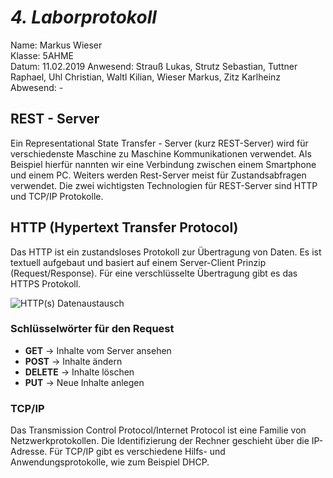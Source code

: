 # *4. Laborprotokoll*

  Name: Markus Wieser   
  Klasse: 5AHME   
  Datum: 11.02.2019 
  Anwesend: Strauß Lukas, Strutz Sebastian, Tuttner Raphael, Uhl Christian, Waltl Kilian, Wieser Markus, Zitz Karlheinz    
  Abwesend: -

## REST - Server

  Ein Representational State Transfer - Server (kurz REST-Server) wird für verschiedenste Maschine zu Maschine Kommunikationen verwendet. Als Beispiel hierfür nannten wir eine Verbindung zwischen einem Smartphone und einem PC. Weiters werden Rest-Server meist für Zustandsabfragen verwendet. Die zwei wichtigsten Technologien für REST-Server sind HTTP und TCP/IP Protokolle.

 ## HTTP (Hypertext Transfer Protocol)
  
  Das HTTP ist ein zustandsloses Protokoll zur Übertragung von Daten. Es ist textuell aufgebaut und basiert auf einem Server-Client Prinzip (Request/Response). Für eine verschlüsselte Übertragung gibt es das HTTPS Protokoll.
  
  ![HTTP(s) Datenaustausch](https://github.com/HTLMechatronics/m14-la1-sx/blob/wiemam14/wiemam14/requestResponse.png)
  
  ### Schlüsselwörter für den Request
  
* **GET**     -> Inhalte vom Server ansehen
* **POST**    -> Inhalte ändern
* **DELETE**  -> Inhalte löschen
* **PUT**     -> Neue Inhalte anlegen

 ### TCP/IP
  
  Das Transmission Control Protocol/Internet Protocol ist eine Familie von Netzwerkprotokollen. Die Identifizierung der Rechner geschieht über die IP-Adresse. Für TCP/IP gibt es verschiedene Hilfs- und Anwendungsprotokolle, wie zum Beispiel DHCP.
